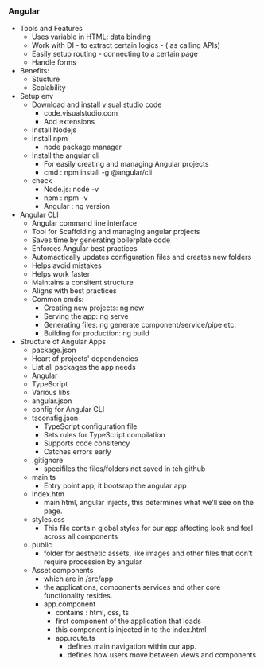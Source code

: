 ### Angular
- Tools and Features
  - Uses variable in HTML: data binding
  - Work with DI - to extract certain logics - ( as calling APIs)
  - Easily setup routing - connecting to a certain page
  - Handle forms
- Benefits:
  - Stucture
  - Scalability
- Setup env
  - Download and install visual studio code
    - code.visualstudio.com
    - Add extensions
  - Install Nodejs
  - Install npm
    -  node package manager
  - Install the angular cli
      - For easily creating and managing Angular projects
      - cmd : npm install -g @angular/cli
  - check
      - Node.js: node -v
      - npm : npm -v
      - Angular : ng version
- Angular CLI
  -  Angular command line interface
  -  Tool for Scaffolding and managing angular projects
  -  Saves time by generating boilerplate code
  -  Enforces Angular best practices
  -  Automactically updates configuration files and creates new folders
  -  Helps avoid mistakes
  -  Helps work faster
  -  Maintains a consitent structure
  -  Aligns with best practices
  -  Common cmds:
      -  Creating new projects: ng new
      -  Serving the app: ng serve
      -  Generating files: ng generate component/service/pipe etc.
      -  Building for production: ng build
-  Structure of Angular Apps
   -  package.json
   -  Heart of projects' dependencies
   -  List all packages the app needs
     -  Angular
     -  TypeScript
     -  Various libs
    -  angular.json
      - config for Angular CLI
    - tsconsfig.json
      - TypeScript configuration file
      - Sets rules for TypeScript compilation
      - Supports code consitency
      - Catches errors early
    - .gitignore
      - specifiles the files/folders not saved in teh github
    - main.ts
      - Entry point app, it bootsrap the angular app
    - index.htm
      - main html, angular injects, this determines what we'll see on the page. 
    - styles.css
      - This file contain global styles for our app affecting look and feel across all components
    - public
      - folder for aesthetic assets, like images and other files that don't require procession by angular
    - Asset components
      - which are in /src/app
      - the applications, components services and other core functionality resides.
      - app.component
        - contains : html, css, ts
        - first component of the application that loads
        - this component is injected in to the index.html
        - app.route.ts
          - defines main navigation within our app.
          - defines how users move between views and components
